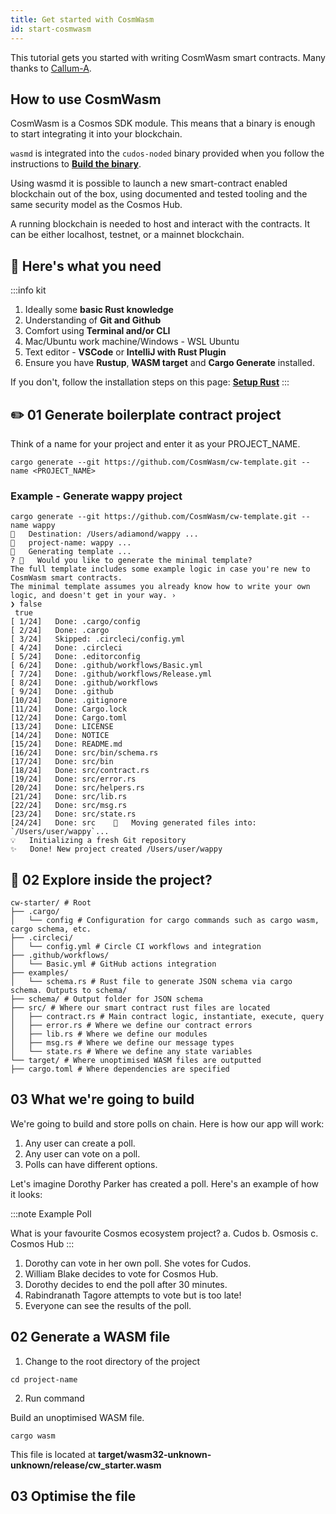 ```yaml
---
title: Get started with CosmWasm
id: start-cosmwasm
---
```


This tutorial gets you started with writing CosmWasm smart contracts. Many thanks to [Callum-A](https://github.com/Callum-A/cosmwasm-zero-to-hero).

## How to use CosmWasm

CosmWasm is a Cosmos SDK module. This means that a binary is enough to start integrating it into your blockchain.

`wasmd` is integrated into the `cudos-noded` binary provided when you follow the instructions to [**Build the binary**](docs/build/build-binary-go).

Using wasmd it is possible to launch a new smart-contract enabled blockchain out of the box, using documented and tested tooling and the same security model as the Cosmos Hub.

A running blockchain is needed to host and interact with the contracts. It can be either localhost, testnet, or a mainnet blockchain.

## 📌 Here's what you need

:::info kit

1. Ideally some **basic Rust knowledge**
2. Understanding of **Git and Github**
3. Comfort using **Terminal and/or CLI**
4. Mac/Ubuntu work machine/Windows - WSL Ubuntu
5. Text editor - **VSCode** or **IntelliJ with Rust Plugin**
6. Ensure you have **Rustup**, **WASM target** and **Cargo Generate** installed. 

If you don't, follow the installation steps on this page: [**Setup Rust**](https://docs.cudos.org/docs/build/setup-rust#install-rust-and-wasm)
:::

## ✏️ 01 Generate boilerplate contract project

Think of a name for your project and enter it as your PROJECT_NAME. 

```shell
cargo generate --git https://github.com/CosmWasm/cw-template.git --name <PROJECT_NAME>
```

### Example - Generate wappy project

```shell
cargo generate --git https://github.com/CosmWasm/cw-template.git --name wappy
🔧   Destination: /Users/adiamond/wappy ...
🔧   project-name: wappy ...
🔧   Generating template ...
? 🤷   Would you like to generate the minimal template?
The full template includes some example logic in case you're new to CosmWasm smart contracts.
The minimal template assumes you already know how to write your own logic, and doesn't get in your way. ›
❯ false
 true
[ 1/24]   Done: .cargo/config 
[ 2/24]   Done: .cargo 
[ 3/24]   Skipped: .circleci/config.yml 
[ 4/24]   Done: .circleci 
[ 5/24]   Done: .editorconfig 
[ 6/24]   Done: .github/workflows/Basic.yml 
[ 7/24]   Done: .github/workflows/Release.yml  
[ 8/24]   Done: .github/workflows 
[ 9/24]   Done: .github 
[10/24]   Done: .gitignore
[11/24]   Done: Cargo.lock 
[12/24]   Done: Cargo.toml
[13/24]   Done: LICENSE 
[14/24]   Done: NOTICE 
[15/24]   Done: README.md 
[16/24]   Done: src/bin/schema.rs 
[17/24]   Done: src/bin 
[18/24]   Done: src/contract.rs
[19/24]   Done: src/error.rs
[20/24]   Done: src/helpers.rs
[21/24]   Done: src/lib.rs 
[22/24]   Done: src/msg.rs
[23/24]   Done: src/state.rs
[24/24]   Done: src    🔧   Moving generated files into: `/Users/user/wappy`...
💡   Initializing a fresh Git repository
✨   Done! New project created /Users/user/wappy
```

## 📂 02 Explore inside the project?

```shell
cw-starter/ # Root
├── .cargo/
│   └── config # Configuration for cargo commands such as cargo wasm, cargo schema, etc.
├── .circleci/
│   └── config.yml # Circle CI workflows and integration
├── .github/workflows/
│   └── Basic.yml # GitHub actions integration
├── examples/
│   └── schema.rs # Rust file to generate JSON schema via cargo schema. Outputs to schema/
├── schema/ # Output folder for JSON schema
├── src/ # Where our smart contract rust files are located
│   ├── contract.rs # Main contract logic, instantiate, execute, query
│   ├── error.rs # Where we define our contract errors
│   ├── lib.rs # Where we define our modules
│   ├── msg.rs # Where we define our message types
│   └── state.rs # Where we define any state variables
└── target/ # Where unoptimised WASM files are outputted
├── cargo.toml # Where dependencies are specified
```

## 03 What we're going to build

We're going to build and store polls on chain. 
Here is how our app will work: 

1. Any user can create a poll.
2. Any user can vote on a poll.
3. Polls can have different options.

Let's imagine Dorothy Parker has created a poll. Here's an example of how it looks:

:::note Example Poll

What is your favourite Cosmos ecosystem project?
a. Cudos
b. Osmosis
c. Cosmos Hub
:::

1. Dorothy can vote in her own poll. She votes for Cudos. 
2. William Blake decides to vote for Cosmos Hub. 
3. Dorothy decides to end the poll after 30 minutes.
4. Rabindranath Tagore attempts to vote but is too late!
5. Everyone can see the results of the poll.


## 02 Generate a WASM file

1. Change to the root directory of the project

```shell
cd project-name
```

2. Run command

Build an unoptimised WASM file. 

```shell
cargo wasm
```

This file is located at **target/wasm32-unknown-unknown/release/cw_starter.wasm**

## 03 Optimise the file







